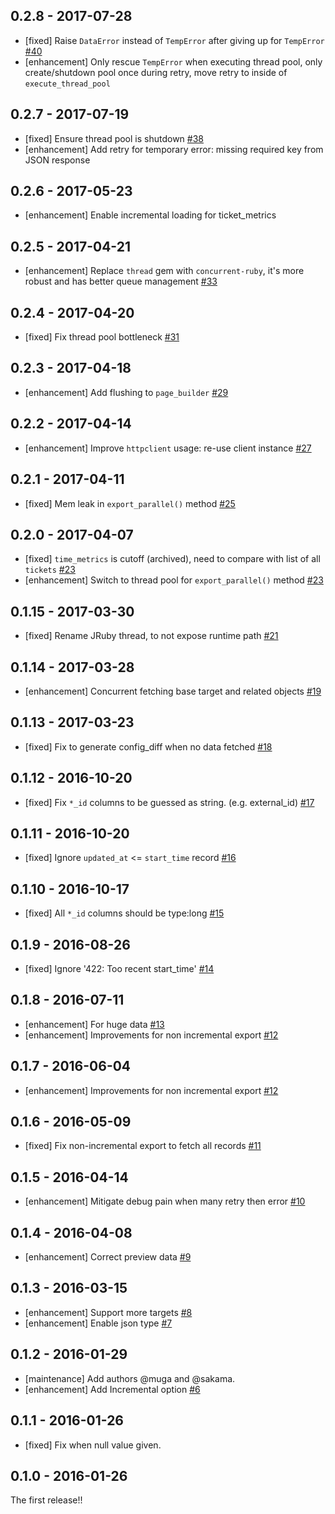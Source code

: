 ## 0.2.8 - 2017-07-28
* [fixed] Raise `DataError` instead of `TempError` after giving up for `TempError` [#40](https://github.com/treasure-data/embulk-input-zendesk/pull/40)
* [enhancement] Only rescue `TempError` when executing thread pool, only create/shutdown pool once during retry, move retry to inside of `execute_thread_pool`

## 0.2.7 - 2017-07-19
* [fixed] Ensure thread pool is shutdown [#38](https://github.com/treasure-data/embulk-input-zendesk/pull/38)
* [enhancement] Add retry for temporary error: missing required key from JSON response

## 0.2.6 - 2017-05-23
* [enhancement] Enable incremental loading for ticket_metrics

## 0.2.5 - 2017-04-21
* [enhancement] Replace `thread` gem with `concurrent-ruby`, it's more robust and has better queue management [#33](https://github.com/treasure-data/embulk-input-zendesk/pull/33)

## 0.2.4 - 2017-04-20
* [fixed] Fix thread pool bottleneck [#31](https://github.com/treasure-data/embulk-input-zendesk/pull/31)

## 0.2.3 - 2017-04-18
* [enhancement] Add flushing to `page_builder` [#29](https://github.com/treasure-data/embulk-input-zendesk/pull/29)

## 0.2.2 - 2017-04-14
* [enhancement] Improve `httpclient` usage: re-use client instance [#27](https://github.com/treasure-data/embulk-input-zendesk/pull/27)

## 0.2.1 - 2017-04-11
* [fixed] Mem leak in `export_parallel()` method [#25](https://github.com/treasure-data/embulk-input-zendesk/pull/25)

## 0.2.0 - 2017-04-07
* [fixed] `time_metrics` is cutoff (archived), need to compare with list of all `tickets` [#23](https://github.com/treasure-data/embulk-input-zendesk/pull/23)
* [enhancement] Switch to thread pool for `export_parallel()` method [#23](https://github.com/treasure-data/embulk-input-zendesk/pull/23)

## 0.1.15 - 2017-03-30
* [fixed] Rename JRuby thread, to not expose runtime path [#21](https://github.com/treasure-data/embulk-input-zendesk/pull/21)

## 0.1.14 - 2017-03-28
* [enhancement] Concurrent fetching base target and related objects [#19](https://github.com/treasure-data/embulk-input-zendesk/pull/19)

## 0.1.13 - 2017-03-23
* [fixed] Fix to generate config_diff when no data fetched [#18](https://github.com/treasure-data/embulk-input-zendesk/pull/18)

## 0.1.12 - 2016-10-20
* [fixed] Fix `*_id` columns to be guessed as string. (e.g. external_id) [#17](https://github.com/treasure-data/embulk-input-zendesk/pull/17)

## 0.1.11 - 2016-10-20
* [fixed] Ignore `updated_at` <= `start_time` record [#16](https://github.com/treasure-data/embulk-input-zendesk/pull/16)

## 0.1.10 - 2016-10-17
* [fixed] All `*_id` columns should be type:long [#15](https://github.com/treasure-data/embulk-input-zendesk/pull/15)

## 0.1.9 - 2016-08-26
* [fixed] Ignore '422: Too recent start_time' [#14](https://github.com/treasure-data/embulk-input-zendesk/pull/14)

## 0.1.8 - 2016-07-11

* [enhancement] For huge data [#13](https://github.com/treasure-data/embulk-input-zendesk/pull/13)
* [enhancement] Improvements for non incremental export [#12](https://github.com/treasure-data/embulk-input-zendesk/pull/12)

## 0.1.7 - 2016-06-04
* [enhancement] Improvements for non incremental export [#12](https://github.com/treasure-data/embulk-input-zendesk/pull/12)

## 0.1.6 - 2016-05-09
* [fixed] Fix non-incremental export to fetch all records [#11](https://github.com/treasure-data/embulk-input-zendesk/pull/11)

## 0.1.5 - 2016-04-14
* [enhancement] Mitigate debug pain when many retry then error [#10](https://github.com/treasure-data/embulk-input-zendesk/pull/10)

## 0.1.4 - 2016-04-08

* [enhancement] Correct preview data [#9](https://github.com/treasure-data/embulk-input-zendesk/pull/9)

## 0.1.3 - 2016-03-15

* [enhancement] Support more targets [#8](https://github.com/treasure-data/embulk-input-zendesk/pull/8)
* [enhancement] Enable json type [#7](https://github.com/treasure-data/embulk-input-zendesk/pull/7)

## 0.1.2 - 2016-01-29

* [maintenance] Add authors @muga and @sakama.
* [enhancement] Add Incremental option [#6](https://github.com/treasure-data/embulk-input-zendesk/pull/6)

## 0.1.1 - 2016-01-26

* [fixed] Fix when null value given.

## 0.1.0 - 2016-01-26

The first release!!
